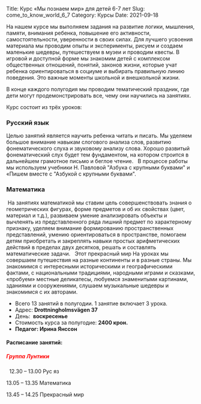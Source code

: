 Title: Курс «Мы познаем мир» для детей 6-7 лет
Slug: come_to_know_world_6_7
Category: Курсы
Date: 2021-09-18

На нашем курсе мы выполняем задания на развитие логики, мышления, памяти, внимания ребенка, повышение его активности, самостоятельности, уверенности в своих силах. Для лучшего усвоения материала мы проводим опыты и эксперименты, рисуем и создаем маленькие шедевры, путешествуем в музеи и проводим квесты. В игровой и доступной форме мы знакомим детей с комплексом общественных отношений, понятий, законов жизни, которые учат ребенка ориентироваться в социуме и выбирать правильную линию поведения. Это важные моменты школьной и внешкольной жизни.  

В конце каждого полугодия мы проводим тематический праздник, где дети могут продемонстрировать все, чему они научились на занятиях.

Курс состоит из трёх уроков:

### Русский язык 

Целью занятий является научить ребенка читать и писать. Мы уделяем большое внимание навыкам слогового анализа слов, развитию фонематического слуха и звуковому анализу слова. Хорошо развитый фонематический слух будет тем фундаментом, на котором строится в дальнейшем грамотное письмо и беглое чтение.
 
В процессе работы мы используем учебники Н. Павловой "Азбука с крупными буквами" и «Пишем вместе с "Азбукой с крупными буквами".

### Математика 

 На занятиях математикой мы ставим цель совершенствовать знания о геометрических фигурах, форме предметов и об их свойствах (цвет, материал и т.д.), развиваем умение анализировать объекты и вычленять из представленного ряда лишний предмет по характерному признаку, уделяем внимание формированию пространственных представлений, умению ориентироваться в пространстве, помогаем детям приобретать и закреплять навыки простых арифметических действий в пределах двух десятков, решать и составлять математические задачи.
 
Этот прекрасный мир
На уроках мы совершаем путешествия на разные континенты и в разные страны. Мы знакомимся с интересными историческими и географическими фактами, с национальными традициями, народными играми и сказками, «пробуем» местные деликатесы, любуемся знаменитыми картинами, зданиями и сооружениями, слушаем музыкальные шедевры и знакомимся с их авторами.

* Всего 13 занятий в полугодии. 1 занятие включает 3 урока.
* Адрес: __Drottningholmsvägen 37__
* День:  __воскресенье__
* Стоимость курса за полугодие: __2400 крон.__
* __Педагог: Ирина Янссон__

#### Расписание занятий:

##### <span style="color:red">Группа Лунтики</span>

 
12.30 – 13.00 Рус яз

13.05 – 13.35 Математика

13.45 – 14.25 Прекрасный мир
